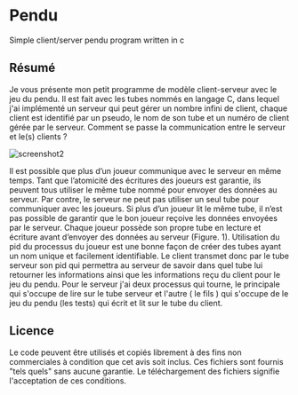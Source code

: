 # Pendu
Simple client/server pendu program written in c

## Résumé

Je vous présente mon petit programme de modèle client-serveur avec le jeu du pendu.
Il est fait avec les tubes nommés en langage C, dans lequel j'ai implémenté un serveur
qui peut gérer un nombre infini de client, chaque client est identifié par un pseudo, le
nom de son tube et un numéro de client gérée par le serveur.
Comment se passe la communication entre le serveur et le(s) clients ?

![screenshot2](https://user-images.githubusercontent.com/26382145/33632581-720c6b6e-d9e4-11e7-8d4c-48488bd4432a.jpg)

Il est possible que plus d’un joueur communique avec le serveur en même temps. Tant
que l’atomicité des écritures des joueurs est garantie, ils peuvent tous utiliser le même
tube nommé pour envoyer des données au serveur.
Par contre, le serveur ne peut pas utiliser un seul tube pour communiquer avec les
joueurs. Si plus d’un joueur lit le même tube, il n’est pas possible de garantir que le bon
joueur reçoive les données envoyées par le serveur.
Chaque joueur possède son propre tube en lecture et écriture avant d’envoyer des
données au serveur (Figure. 1). Utilisation du pid du processus du joueur est une bonne
façon de créer des tubes ayant un nom unique et facilement identifiable. Le client
transmet donc par le tube serveur son pid qui permettra au serveur de savoir dans quel
tube lui retourner les informations ainsi que les informations reçu du client pour le jeu
du pendu.
Pour le serveur j'ai deux processus qui tourne, le principale qui s'occupe de lire sur le
tube serveur et l'autre ( le fils ) qui s'occupe de le jeu du pendu (les tests) qui écrit et lit
sur le tube du client.

## Licence
Le code peuvent être utilisés et copiés librement à des fins non commerciales à condition que cet avis soit inclus. Ces fichiers sont fournis "tels quels" sans aucune garantie. Le téléchargement des fichiers signifie l'acceptation de ces conditions.
